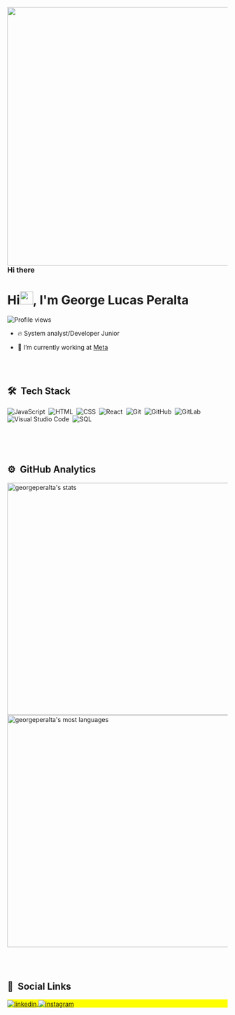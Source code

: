  <img align="right" height="590em" src="https://raw.githubusercontent.com/gist/GeorgePeralta/61d9f113a5190e37f41865d7385166c2/raw/a321c0f63e67427f73466339dcf102423e5d92ae/githubcard.svg"/> <br>
 
 ### Hi there<h1 align="left">Hi<img src="https://raw.githubusercontent.com/kaueMarques/kaueMarques/master/hi.gif" height="30px" width="30px">, I'm George Lucas Peralta 
 
 <p align="left"> <img src="https://komarev.com/ghpvc/?username=GeorgePerlta&color=orange" alt="Profile views" /> </p>

- 🔥   System analyst/Developer Junior

- 🔭 I’m currently working at  [ Meta ](https://www.meta.com.br/)

<br>
<br>


## 🛠 &nbsp;Tech Stack

![JavaScript](https://img.shields.io/badge/-JavaScript-05122A?style=flat&logo=javascript)&nbsp;
![HTML](https://img.shields.io/badge/-HTML-05122A?style=flat&logo=HTML5)&nbsp;
![CSS](https://img.shields.io/badge/-CSS-05122A?style=flat&logo=CSS3&logoColor=1572B6)&nbsp;
![React](https://img.shields.io/badge/-React-05122A?style=flat&logo=react)&nbsp;
![Git](https://img.shields.io/badge/-Git-05122A?style=flat&logo=git)&nbsp;
![GitHub](https://img.shields.io/badge/-GitHub-05122A?style=flat&logo=github)&nbsp;
![GitLab](https://img.shields.io/badge/-GitLab-05122A?style=flat&logo=GitLab)&nbsp;
![Visual Studio Code](https://img.shields.io/badge/-Visual%20Studio%20Code-05122A?style=flat&logo=visual-studio-code&logoColor=007ACC)&nbsp;
![SQL](https://img.shields.io/badge/-Microsoft%20SQL%20Server-05122A?style=flat&logo=MicrosoftSQLServer&logoColor=D32E0B)&nbsp;

 <br><br><br>

## ⚙️ &nbsp;GitHub Analytics

<p align="left">
<img width="530em" src="https://github-readme-stats.vercel.app/api?username=GeorgePeralta&count_private=true&theme=codeSTACKr&show_icons=true" alt="georgeperalta's  stats"/>
<img width="530em" src="https://github-readme-stats.vercel.app/api/top-langs/?username=GeorgePeralta&layout=compact&theme=codeSTACKr" alt="georgeperalta's most languages"/>
</p>

<br>
<br>

## 👨 &nbsp;Social Links

<p align="left" style="background:yellow">
<a href="https://linkedin.com/in/georgeperaltadias" {:target="_blank"}>
 <img align="center" src="https://img.shields.io/badge/-georgeperaltadias-05122A?style=flat&logo=linkedin" alt="linkedin"/>
</a>
<a href="https://instagram.com/operaltageorge" target="_blank">
 <img align="center" src="https://img.shields.io/badge/-operaltageorge-05122A?style=flat&logo=instagram" alt="instagram"/>
</a>
</p>


<!--
**GeorgePeralta/GeorgePeralta** is a ✨ _special_ ✨ repository because its `README.md` (this file) appears on your GitHub profile.

Card models https://www.figma.com/file/GziUZQa2055G1yedckqZhT/%5BNLW-Heat---Mission%3A-Origin%5D-DoWhile2021-(Community)?node-id=61486%3A79

Here are some ideas to get you started:

- 🔭 I’m currently working on ...
- 🌱 I’m currently learning ...
- 👯 I’m looking to collaborate on ...
- 🤔 I’m looking for help with ...
- 💬 Ask me about ...
- 📫 How to reach me: ...
- 😄 Pronouns: ...
- ⚡ Fun fact: ...
-->
